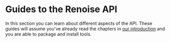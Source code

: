 # Guides to the Renoise API

In this section you can learn about different aspects of the API. These guides will assume you've already read the chapters in [our introduction](../start/Development.md) and you are able to package and install tools.
